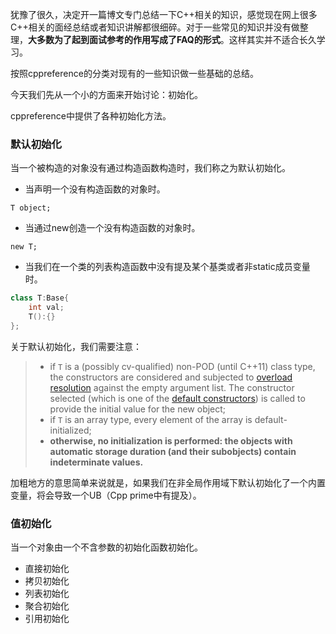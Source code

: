 犹豫了很久，决定开一篇博文专门总结一下C++相关的知识，感觉现在网上很多C++相关的面经总结或者知识讲解都很细碎。对于一些常见的知识并没有做整理，**大多数为了起到面试参考的作用写成了FAQ的形式**。这样其实并不适合长久学习。

按照cppreference的分类对现有的一些知识做一些基础的总结。

今天我们先从一个小的方面来开始讨论：初始化。

cppreference中提供了各种初始化方法。

### 默认初始化

当一个被构造的对象没有通过构造函数构造时，我们称之为默认初始化。

- 当声明一个没有构造函数的对象时。

```
T object;
```

- 当通过new创造一个没有构造函数的对象时。

```
new T;
```

- 当我们在一个类的列表构造函数中没有提及某个基类或者非static成员变量时。

```cpp
class T:Base{
	int val;
	T():{}
};
```

关于默认初始化，我们需要注意：

>- if `T` is a (possibly cv-qualified) non-POD (until C++11) class type, the constructors are considered and subjected to [overload resolution](https://en.cppreference.com/w/cpp/language/overload_resolution) against the empty argument list. The constructor selected (which is one of the [default constructors](https://en.cppreference.com/w/cpp/language/default_constructor)) is called to provide the initial value for the new object;
>- if `T` is an array type, every element of the array is default-initialized;
>- **otherwise, no initialization is performed: the objects with automatic storage duration (and their subobjects) contain indeterminate values.**

加粗地方的意思简单来说就是，如果我们在非全局作用域下默认初始化了一个内置变量，将会导致一个UB（Cpp prime中有提及）。

### 值初始化

当一个对象由一个不含参数的初始化函数初始化。



- 直接初始化
- 拷贝初始化
- 列表初始化
- 聚合初始化
- 引用初始化